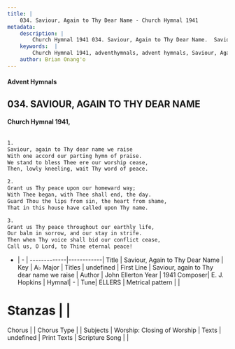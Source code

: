 ```yaml
---
title: |
    034. Saviour, Again to Thy Dear Name - Church Hymnal 1941
metadata:
    description: |
        Church Hymnal 1941 034. Saviour, Again to Thy Dear Name.  Saviour, again to Thy dear name we raise  With one accord our parting hymn of praise.  We stand to bless Thee ere our worship cease,  Then, lowly kneeling, wait Thy word of peace.  
    keywords:  |
        Church Hymnal 1941, adventhymnals, advent hymnals, Saviour, Again to Thy Dear Name, Saviour, again to Thy dear name we raise. 
    author: Brian Onang'o
---
```


#### Advent Hymnals
## 034. SAVIOUR, AGAIN TO THY DEAR NAME
####  Church Hymnal 1941,

```txt

1.
Saviour, again to Thy dear name we raise 
With one accord our parting hymn of praise. 
We stand to bless Thee ere our worship cease, 
Then, lowly kneeling, wait Thy word of peace. 

2.
Grant us Thy peace upon our homeward way; 
With Thee began, with Thee shall end, the day. 
Guard Thou the lips from sin, the heart from shame, 
That in this house have called upon Thy name. 

3.
Grant us Thy peace throughout our earthly life, 
Our balm in sorrow, and our stay in strife. 
Then when Thy voice shall bid our conflict cease, 
Call us, O Lord, to Thine eternal peace!


```

- |   -  |
-------------|------------|
Title | Saviour, Again to Thy Dear Name |
Key | A♭ Major |
Titles | undefined |
First Line | Saviour, again to Thy dear name we raise |
Author | John Ellerton
Year | 1941
Composer| E. J. Hopkins |
Hymnal|  - |
Tune| ELLERS |
Metrical pattern | |
# Stanzas |  |
Chorus |  |
Chorus Type |  |
Subjects | Worship: Closing of Worship |
Texts | undefined |
Print Texts | 
Scripture Song |  |
    
